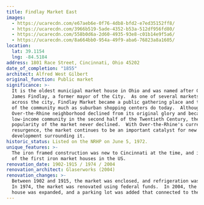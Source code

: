 ```yaml
---
title: Findlay Market East
images:
  - https://ucarecdn.com/e67aeb6e-0f76-4db8-bfd2-e7ed35152ff8/
  - https://ucarecdn.com/3966b519-5ade-4352-b53a-512df956fd80/
  - https://ucarecdn.com/558b0d6a-2d60-4935-93e8-c01b14e9f5a6/
  - https://ucarecdn.com/8a664bb0-954a-49f9-aba6-76823a8a1605/
location:
  lat: 39.1154
  lng: -84.5184
address: 1801 Race Street, Cincinnati, Ohio 45202
date_of_completion: "1855"
architect: Alfred West Gilbert
original_function: Public market
significance: >-
  It is the oldest municipal market house in Ohio and was named after General
  James Findlay, a former mayor of the City.  As one of several markets located
  across the city, Findlay Market became a public gathering place and the center
  of the community much as suburban shopping centers do today.  Although the
  Over-the-Rhine neighborhood declined from its original glory and became a
  low-income community in the second half of the Twentieth Century, the
  popularity of the market never declined.  With Over-the-Rhine's current
  resurgence, the market continues to be an important catalyst for new
  development surrounding it.
historic_status: Listed on the NRHP on June 5, 1972.
unique_features: >-
  The iron framed construction was new to Cincinnati at the time, and it was one
  of the first iron market houses in the US.
renovation_date: 1902-1915 / 1974 / 2004
renovation_architect: Glaserworks (2004)
renovation_changes: >-
  Between 1902 and 1915, the market was enclosed, and refrigeration was added. 
  In 1974, the market was renovated using federal funds.  In 2004, the market
  house was expanded, and a parking lot was added that connected to the market.
---
```

